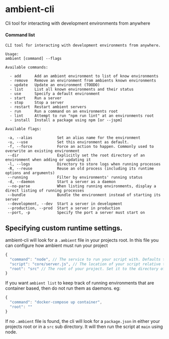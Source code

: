 # ambient-cli

Cli tool for interacting with development environments from anywhere

#### Command list

```
CLI tool for interacting with development environments from anywhere.

Usage:
ambient [command] --flags

Available commands:

  - add      Add an ambient environment to list of know environments
  - remove   Remove an environment from ambients known environments
  - update   Update an environment (TOODO)
  - list     List all known environments and their status
  - use      Specify a default environment
  - start    Run a server
  - stop     Stop a server
  - restart  Restart ambient servers
  - run      Run a command on an environments root
  - lint     Attempt to run "npm run lint" at an environments root
  - install  Install a package using npm [or --jspm]

Available flags:

 -a, --alias           Set an alias name for the environment
 -u, --use             Set this environment as default.
 -f, --force           Force an action to happen. Commonly used to overwrite an existing environment
 --dir                 Explicitly set the root directory of an environment when adding or updating it
 -l, --logs            Directory to store logs when running processes
 -R, --reuse           Reuse an old process (including its runtime options and arguments)
 --running             Filter by environments' running status
 -d, --daemon          Start a server as a daemon
 --no-parse            When listing running environments, display a direct listing of running processes
 --bundle              Bundle the environment instead of starting its server
 --development, --dev  Start a server in development
 --production, --prod  Start a server in production
 --port, -p            Specify the port a server must start on
```

## Specifying custom runtime settings.

ambient-cli will look for a `.ambient` file in your projects root. In this file you can configure how ambient must run your project

```javascript
{
  "command": "node", // The service to run your script with. Defaults to node
  "script": "core/server.js", // The location of your script relative to root
  "root": "src" // The root of your project. Set it to the directory of your node_modules if using node.
}
```

If you want `ambient list` to keep track of running environments that are container based, then do not run them as daemons. eg:

```javascript
{
  "command": "docker-compose up container",
  "root": ""
}
```

If no `.ambient` file is found, the cli will look for a `package.json` in either your projects root or in a `src` sub directory. It will then run the script at `main` using node.